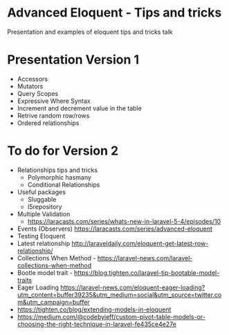 # Advanced Eloquent - Tips and tricks
Presentation and examples of eloquent tips and tricks talk

# Presentation Version 1
- Accessors
- Mutators
- Query Scopes
- Expressive Where Syntax
- Increment and decrement value in the table
- Retrive random row/rows
- Ordered relationships

# To do for Version 2
- Relationships tips and tricks
    - Polymorphic hasmany
    - Conditional Relationships
- Useful packages
    - Sluggable
    - l5repository
- Multiple Validation
    - https://laracasts.com/series/whats-new-in-laravel-5-4/episodes/10
- Events (Observers)
https://laracasts.com/series/advanced-eloquent
- Testing Eloquent
- Latest relationship
http://laraveldaily.com/eloquent-get-latest-row-relationship/
- Collections When Method - https://laravel-news.com/laravel-collections-when-method
- Bootle model trait - https://blog.tighten.co/laravel-tip-bootable-model-traits
- Eager Loading https://laravel-news.com/eloquent-eager-loading?utm_content=buffer39235&utm_medium=social&utm_source=twitter.com&utm_campaign=buffer
- https://tighten.co/blog/extending-models-in-eloquent
- https://medium.com/@codebyjeff/custom-pivot-table-models-or-choosing-the-right-technique-in-laravel-fe435ce4e27e

